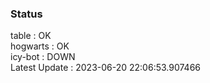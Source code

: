 ### Status


table : OK  
hogwarts : OK  
icy-bot : DOWN  
Latest Update : 2023-06-20 22:06:53.907466
